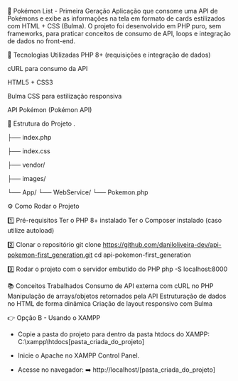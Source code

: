 📌 Pokémon List - Primeira Geração
Aplicação que consome uma API de Pokémons e exibe as informações na tela em formato de cards estilizados com HTML + CSS (Bulma).
O projeto foi desenvolvido em PHP puro, sem frameworks, para praticar conceitos de consumo de API, loops e integração de dados no front-end.

🚀 Tecnologias Utilizadas
PHP 8+ (requisições e integração de dados)

cURL para consumo da API

HTML5 + CSS3

Bulma CSS para estilização responsiva

API Pokémon (Pokémon API)

📂 Estrutura do Projeto
.

├── index.php

├── index.css

├── vendor/

├── images/

└── App/
    └── WebService/
        └── Pokemon.php

⚙️ Como Rodar o Projeto

1️⃣ Pré-requisitos
Ter o PHP 8+ instalado
Ter o Composer instalado (caso utilize autoload)

2️⃣ Clonar o repositório
git clone https://github.com/daniloliveira-dev/api-pokemon-first_generation.git
cd api-pokemon-first_generation

3️⃣ Rodar o projeto com o servidor embutido do PHP
php -S localhost:8000


📚 Conceitos Trabalhados
Consumo de API externa com cURL no PHP
Manipulação de arrays/objetos retornados pela API
Estruturação de dados no HTML de forma dinâmica
Criação de layout responsivo com Bulma

👉 Opção B - Usando o XAMPP
- Copie a pasta do projeto para dentro da pasta htdocs do XAMPP:
C:\xampp\htdocs\[pasta_criada_do_projeto]

- Inicie o Apache no XAMPP Control Panel.

- Acesse no navegador:
➡️ http://localhost/[pasta_criada_do_projeto]

